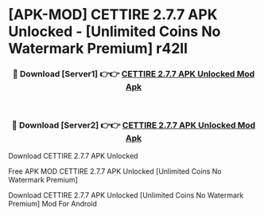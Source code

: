 # [APK-MOD] CETTIRE 2.7.7 APK Unlocked - [Unlimited Coins No Watermark Premium] r42ll



<div align="center">
<h3>🔴 Download [Server1] 👉👉 <a href="https://momento.my/?title=CETTIRE_2.7.7_APK_Unlocked">CETTIRE 2.7.7 APK Unlocked Mod Apk</a></h3><br>

<h3>🔴 Download [Server2] 👉👉 <a href="https://momento.my/?title=CETTIRE_2.7.7_APK_Unlocked">CETTIRE 2.7.7 APK Unlocked Mod Apk</a></h3>
</div>



Download CETTIRE 2.7.7 APK Unlocked 

Free APK MOD CETTIRE 2.7.7 APK Unlocked [Unlimited Coins No Watermark Premium]

Download CETTIRE 2.7.7 APK Unlocked [Unlimited Coins No Watermark Premium] Mod For Android
